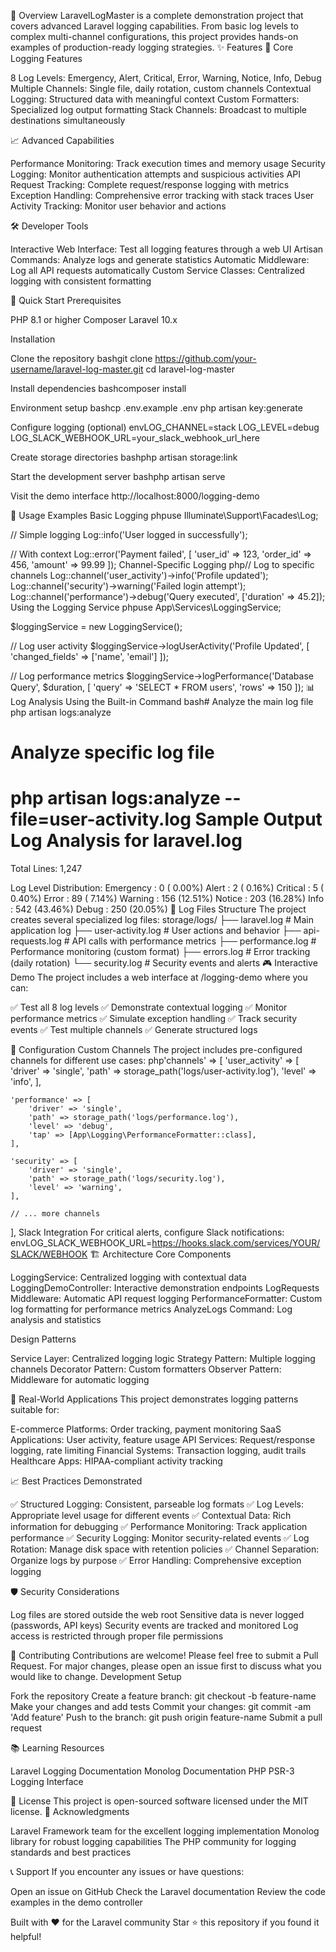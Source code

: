 🎯 Overview
LaravelLogMaster is a complete demonstration project that covers advanced Laravel logging capabilities. From basic log levels to complex multi-channel configurations, this project provides hands-on examples of production-ready logging strategies.
✨ Features
🔧 Core Logging Features

8 Log Levels: Emergency, Alert, Critical, Error, Warning, Notice, Info, Debug
Multiple Channels: Single file, daily rotation, custom channels
Contextual Logging: Structured data with meaningful context
Custom Formatters: Specialized log output formatting
Stack Channels: Broadcast to multiple destinations simultaneously

📈 Advanced Capabilities

Performance Monitoring: Track execution times and memory usage
Security Logging: Monitor authentication attempts and suspicious activities
API Request Tracking: Complete request/response logging with metrics
Exception Handling: Comprehensive error tracking with stack traces
User Activity Tracking: Monitor user behavior and actions

🛠 Developer Tools

Interactive Web Interface: Test all logging features through a web UI
Artisan Commands: Analyze logs and generate statistics
Automatic Middleware: Log all API requests automatically
Custom Service Classes: Centralized logging with consistent formatting

🚀 Quick Start
Prerequisites

PHP 8.1 or higher
Composer
Laravel 10.x

Installation

Clone the repository
bashgit clone https://github.com/your-username/laravel-log-master.git
cd laravel-log-master

Install dependencies
bashcomposer install

Environment setup
bashcp .env.example .env
php artisan key:generate

Configure logging (optional)
envLOG_CHANNEL=stack
LOG_LEVEL=debug
LOG_SLACK_WEBHOOK_URL=your_slack_webhook_url_here

Create storage directories
bashphp artisan storage:link

Start the development server
bashphp artisan serve

Visit the demo interface
http://localhost:8000/logging-demo


📝 Usage Examples
Basic Logging
phpuse Illuminate\Support\Facades\Log;

// Simple logging
Log::info('User logged in successfully');

// With context
Log::error('Payment failed', [
    'user_id' => 123,
    'order_id' => 456,
    'amount' => 99.99
]);
Channel-Specific Logging
php// Log to specific channels
Log::channel('user_activity')->info('Profile updated');
Log::channel('security')->warning('Failed login attempt');
Log::channel('performance')->debug('Query executed', ['duration' => 45.2]);
Using the Logging Service
phpuse App\Services\LoggingService;

$loggingService = new LoggingService();

// Log user activity
$loggingService->logUserActivity('Profile Updated', [
    'changed_fields' => ['name', 'email']
]);

// Log performance metrics
$loggingService->logPerformance('Database Query', $duration, [
    'query' => 'SELECT * FROM users',
    'rows' => 150
]);
📊 Log Analysis
Using the Built-in Command
bash# Analyze the main log file
php artisan logs:analyze

# Analyze specific log file
php artisan logs:analyze --file=user-activity.log
Sample Output
Log Analysis for laravel.log
=====================================
Total Lines: 1,247

Log Level Distribution:
Emergency :     0 ( 0.00%)
Alert     :     2 ( 0.16%)
Critical  :     5 ( 0.40%)
Error     :    89 ( 7.14%)
Warning   :   156 (12.51%)
Notice    :   203 (16.28%)
Info      :   542 (43.46%)
Debug     :   250 (20.05%)
📁 Log Files Structure
The project creates several specialized log files:
storage/logs/
├── laravel.log          # Main application log
├── user-activity.log    # User actions and behavior
├── api-requests.log     # API calls with performance metrics
├── performance.log      # Performance monitoring (custom format)
├── errors.log          # Error tracking (daily rotation)
└── security.log        # Security events and alerts
🎮 Interactive Demo
The project includes a web interface at /logging-demo where you can:

✅ Test all 8 log levels
✅ Demonstrate contextual logging
✅ Monitor performance metrics
✅ Simulate exception handling
✅ Track security events
✅ Test multiple channels
✅ Generate structured logs

🔧 Configuration
Custom Channels
The project includes pre-configured channels for different use cases:
php'channels' => [
    'user_activity' => [
        'driver' => 'single',
        'path' => storage_path('logs/user-activity.log'),
        'level' => 'info',
    ],
    
    'performance' => [
        'driver' => 'single',
        'path' => storage_path('logs/performance.log'),
        'level' => 'debug',
        'tap' => [App\Logging\PerformanceFormatter::class],
    ],
    
    'security' => [
        'driver' => 'single',
        'path' => storage_path('logs/security.log'),
        'level' => 'warning',
    ],
    
    // ... more channels
],
Slack Integration
For critical alerts, configure Slack notifications:
envLOG_SLACK_WEBHOOK_URL=https://hooks.slack.com/services/YOUR/SLACK/WEBHOOK
🏗 Architecture
Core Components

LoggingService: Centralized logging with contextual data
LoggingDemoController: Interactive demonstration endpoints
LogRequests Middleware: Automatic API request logging
PerformanceFormatter: Custom log formatting for performance metrics
AnalyzeLogs Command: Log analysis and statistics

Design Patterns

Service Layer: Centralized logging logic
Strategy Pattern: Multiple logging channels
Decorator Pattern: Custom formatters
Observer Pattern: Middleware for automatic logging

🚀 Real-World Applications
This project demonstrates logging patterns suitable for:

E-commerce Platforms: Order tracking, payment monitoring
SaaS Applications: User activity, feature usage
API Services: Request/response logging, rate limiting
Financial Systems: Transaction logging, audit trails
Healthcare Apps: HIPAA-compliant activity tracking

📈 Best Practices Demonstrated

✅ Structured Logging: Consistent, parseable log formats
✅ Log Levels: Appropriate level usage for different events
✅ Contextual Data: Rich information for debugging
✅ Performance Monitoring: Track application performance
✅ Security Logging: Monitor security-related events
✅ Log Rotation: Manage disk space with retention policies
✅ Channel Separation: Organize logs by purpose
✅ Error Handling: Comprehensive exception logging

🛡 Security Considerations

Log files are stored outside the web root
Sensitive data is never logged (passwords, API keys)
Security events are tracked and monitored
Log access is restricted through proper file permissions

🤝 Contributing
Contributions are welcome! Please feel free to submit a Pull Request. For major changes, please open an issue first to discuss what you would like to change.
Development Setup

Fork the repository
Create a feature branch: git checkout -b feature-name
Make your changes and add tests
Commit your changes: git commit -am 'Add feature'
Push to the branch: git push origin feature-name
Submit a pull request

📚 Learning Resources

Laravel Logging Documentation
Monolog Documentation
PHP PSR-3 Logging Interface

📄 License
This project is open-sourced software licensed under the MIT license.
🙏 Acknowledgments

Laravel Framework team for the excellent logging implementation
Monolog library for robust logging capabilities
The PHP community for logging standards and best practices

📞 Support
If you encounter any issues or have questions:

Open an issue on GitHub
Check the Laravel documentation
Review the code examples in the demo controller


Built with ❤️ for the Laravel community
Star ⭐ this repository if you found it helpful!